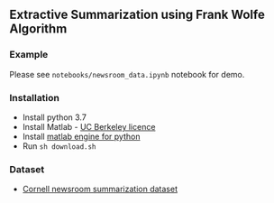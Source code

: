 ## Extractive Summarization using Frank Wolfe Algorithm

### Example
Please see `notebooks/newsroom_data.ipynb` notebook for demo.

### Installation
  - Install python 3.7
  - Install Matlab - [UC Berkeley licence ](https://www.mathworks.com/academia/tah-portal/berkeley-731130.html)
  - Install [matlab engine for python](https://www.mathworks.com/help/matlab/matlab_external/install-the-matlab-engine-for-python.html)
  - Run `sh download.sh`

### Dataset
  - [Cornell newsroom summarization dataset](https://summari.es/)
